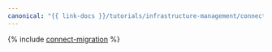 ```yaml
---
canonical: "{{ link-docs }}/tutorials/infrastructure-management/connect-migration"
---
```


{% include [connect-migration](../../_tutorials/infrastructure/connect-migration.md) %}